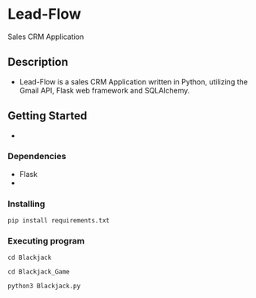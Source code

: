 # Lead-Flow
Sales CRM Application

## Description

* Lead-Flow is a sales CRM Application written in Python, utilizing the Gmail API, Flask web framework and SQLAlchemy. 

## Getting Started

* 

### Dependencies

* Flask
* 

### Installing

```
pip install requirements.txt
```

### Executing program

```
cd Blackjack
```
```
cd Blackjack_Game
```
```
python3 Blackjack.py
```
